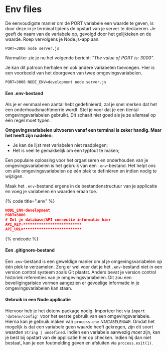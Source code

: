 # Env files

De eenvoudigste manier om de PORT variabele een waarde te geven, is door deze in je terminal tijdens de opstart van je server te declareren. Je geeft de naam van de variabele op, gevolgd door het gelijkteken en de waarde. Roep vervolgens je Node.js-app aan.

```
PORT=3000 node server.js
```

Normaliter zie je nu het volgende bericht: _"The value of PORT is: 3000"_.

Je kan dit patroon herhalen en ook andere variabelen toevoegen. Hier is een voorbeeld van het doorgeven van twee omgevingsvariabelen.

```
PORT=3000 NODE_ENV=development node server.js
```

#### Een .env-bestand

Als je er eenmaal een aantal hebt gedefinieerd, zal je snel merken dat het een onderhoudsnachtmerrie wordt. Stel je voor dat je een tiental omgevingsvariabelen gebruikt. Dit schaalt niet goed als je ze allemaal op één regel moet typen.

**Omgevingsvariabelen uitvoeren vanaf een terminal is zeker handig. Maar het heeft zijn nadelen:**

* Je kan de lijst met variabelen niet raadplegen;
* Het is veel te gemakkelijk om een typfout te maken;

Een populaire oplossing voor het organiseren en onderhouden van je omgevingsvariabelen is het gebruik van een `.env`-bestand. Het helpt ons om alle omgevingsvariabelen op één plek te definiëren en indien nodig te wijzigen.

Maak het `.env`-bestand ergens in de bestandenstructuur van je applicatie en voeg je variabelen en waarden eraan toe.

{% code title=".env" %}
```json
NODE_ENV=development
PORT=3000
# Zet je database/API connectie informatie hier
API_KEY=**************************
API_URL=**************************
```
{% endcode %}

#### Een .gitignore-bestand

Een .`env`-bestand is een geweldige manier om al je omgevingsvariabelen op één plek te verzamelen. Zorg er wel voor dat je het `.env`-bestand niet in een version control systeem zoals Git plaatst. Anders bevat je version control historiek referenties van je omgevingsvariabelen. Dit zou een beveiligingsrisico vormen aangezien er gevoelige informatie in je omgevingsvariabelen kan staan.

#### Gebruik in een Node applicatie

Hiervoor heb je het dotenv package nodig. Importeer het via `import 'dotenv/config'` voor het eerste gebruik van een omgevingsvariabele. Hierna kan je gebruik maken van `process.env.VARIABELENAAM`. Omdat het mogelijk is dat een variabele geen waarde heeft gekregen, zijn dit soort waarden `String | undefined`. Indien een variabele aanwezig _moet_ zijn, kan je best bij opstart van de applicatie hier op checken. Indien hij dan niet bestaat, kan je een foutmelding geven en afsluiten via `process.exit(1)`.
